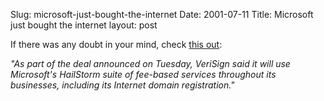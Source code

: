 Slug: microsoft-just-bought-the-internet
Date: 2001-07-11
Title: Microsoft just bought the internet
layout: post

If there was any doubt in your mind, check <a href="http://iwsun4.infoworld.com/articles/hn/xml/01/07/10/010710hnverms.xml">this out</a>:<p>
<i>&quot;As part of the deal announced on Tuesday, VeriSign said it will use Microsoft&#39;s HailStorm suite of fee-based services throughout its businesses, including its Internet domain registration.&quot;</i></p>
